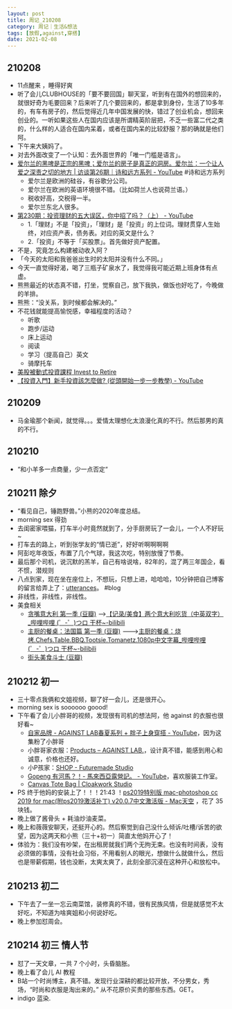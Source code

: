 ```yaml
---
layout: post
title: 周记_210208
category: 周记｜生活&想法
tags: [放假,against,穿搭]
date: 2021-02-08
---
```


## 210208
  - 11点醒来 ，睡得好爽
  - 听了会儿CLUBHOUSE的「要不要回国」聊天室，听到有在国外的想回来的，就很好奇为毛要回来？后来听了几个要回来的，都是拿到身份，生活了10多年的，有车有房子的，然后觉得近几年中国发展的快，错过了创业机会，想回来创业的。一听如果这些人在国内应该是所谓精英阶层把，不乏一些富二代之类的，什么样的人适合在国内呆着，或者在国内呆的比较舒服？那的确就是他们阿。
  - 下午来大姨妈了。
  - 对去外面改变了一个认知：去外面世界的「唯一门槛是语言」。
  - [爱尔兰的黑啤是正宗的黑啤；爱尔兰的房子是真正的洞房。爱尔兰：一个让人爱之深责之切的地方 | 访谈第26期｜诗和远方系列 - YouTube](https://www.youtube.com/watch?v=V2YZFMY07Yg&t=2s) #诗和远方系列 
    - 爱尔兰是欧洲的硅谷，有谷歌分公司。
    - 爱尔兰在欧洲的英语环境很不错。（比如荷兰人也说荷兰语。）
    - 税收好高，交税得一半。
    - 爱尔兰东北人很多。
  - [第230期：投资理财的五大误区，你中招了吗？（上） - YouTube](https://www.youtube.com/watch?v=COuONmnR02E)
    - 1.「理财」不是「投资」，「理财」是「投资」的上位词。理财贯穿人生始终，对应资产表，债务表。对应的英文是什么？
    - 2.「投资」不等于「买股票」。首先做好资产配置。
  - 不是，究竟怎么构建被动收入阿？
  - 「今天的太阳和我爸爸出生时的太阳并没有什么不同。」
  - 今天一直觉得好渴，喝了三瓶子矿泉水了，我觉得我可能近期上班身体有点虚。
  - 熊熊最近的状态真不错，打坐，觉察自己，放下我执，做饭也好吃了，今晚做的羊排。
  - 熊熊：“没关系，到时候都会解决的。”
  - 不花钱就能提高愉悦感，幸福程度的活动？
    - 听歌
    - 跑步/运动
    - 床上运动
    - 阅读
    - 学习（提高自己）英文
    - 骑摩托车
  - [美股被動式投資課程 Invest to Retire](https://investtoretireearly.com/1610515400312)
  - [【投資入門】新手投資該怎麼做? (從頭開始一步一步教學) - YouTube](https://www.youtube.com/hashtag/%E6%8A%95%E8%B3%87%E6%96%B0%E6%89%8B%E6%87%B6%E4%BA%BA%E5%8C%85)

## 210209
  - 马金瑜那个新闻，就觉得。。。爱情太理想化太浪漫化真的不行。然后那男的真的不行。

## 210210 
  - “和小羊多一点商量，少一点否定“

## 210211 除夕
  - “看见自己，锤跑野兽。”小熊的2020年度总结。
  - morning sex 得劲
  - 去闺密家喂猫，打车半小时竟然就到了，分手厨房玩了一会儿，一个人不好玩~
  - 打车去的路上，听到张学友的“情已逝”，好好听啊啊啊啊
  - 阿彭吃年夜饭，布置了几个气球，我这次吃，特别放慢了节奏。
  - 最后那个司机，说沉默的羔羊，自己有啥说啥，82年的，混了两三年国企，看不惯，潜规则
  - 八点到家，现在坐在座位上，不想玩，只想上进，哈哈哈，10分钟把自己博客的留言给弄上了：[utterances](https://utteranc.es/)。 #blog
  - 非线性，非线性，非线性。
  - 美食相关
    - [贪嘴意大利 第一季 (豆瓣)](https://movie.douban.com/subject/10742835/?from=subject-page) -->[【记录/美食】两个意大利吃货（中英双字）_哔哩哔哩 (゜-゜)つロ 干杯~-bilibili](https://www.bilibili.com/video/BV1yx411j714/?spm_id_from=333.788.videocard.0)
    - [主厨的餐桌：法国篇 第一季 (豆瓣)](https://movie.douban.com/subject/26743593/) --->[主厨的餐桌：烧烤.Chefs.Table.BBQ.Tootsie.Tomanetz.1080p中文字幕_哔哩哔哩 (゜-゜)つロ 干杯~-bilibili](https://www.bilibili.com/video/BV1B54y127Sx?from=search&seid=7635416854716152195)
    - [街头美食斗士 (豆瓣)](https://movie.douban.com/subject/30207995/)

## 210212 初一
  - 三十零点我俩和文姐视频，聊了好一会儿，还是很开心。
  - morning sex is soooooo goood!
  - 下午看了会儿小胖哥的视频，发现很有司机的想法阿，他 against 的衣服也很好看~
    - [自家品牌 - AGAINST LAB春夏系列 + 胖子上身穿搭 - YouTube](https://www.youtube.com/watch?v=Y42I0mX2PF0)，因为这集粉了小胖哥
    - 小胖哥家衣服：[Products – AGAINST LAB.](https://againstlab.com/collections/all?sort_by=created-descending)，设计真不错，能感到用心和诚意，价格也还好。
    - 小P孩家：[SHOP - Futuremade Studio](https://futuremadestudio.com/shop/)
    - [Gopeng 有河馬？！- 馬來西亞露營記。 - YouTube](https://www.youtube.com/watch?v=u95iwKHPUfc)，喜欢服装工作室。
    - [Canvas Tote Bag | Cloakwork Studio](https://cloakwork.bigcartel.com/product/canvas-tote-bag)
  - PS 终于他妈的安装上了！！！21:43 ！[ps2019特别版 mac-photoshop cc 2019 for mac(附ps2019激活补丁) v20.0.7中文激活版 - Mac天空](https://www.mac69.com/mac/3133.html) ，花了 35 块钱。
  - 晚上做了酱骨头 + 耗油炒油麦菜。
  - 晚上和薇薇安聊天，还挺开心的。然后察觉到自己没什么倾诉/吐槽/诉苦的欲望，因为这两天和小熊（三十+初一）简直太他妈开心了！
  - 体验为：我们没有吵架，在出租房就我们两个无拘无束。也没有时间表，没有必须做的事情，没有社会习俗，不用看别人的眼光，想做什么就做什么，然后也是带薪假期，钱也没断，太爽太爽了，此刻全部沉浸在这种开心和放松中。

## 210213 初二
  - 下午去了一坐一忘云南菜馆，装修真的不错，很有民族风情，但是就感觉不太好吃，不知道为啥爽姐和小何说好吃。
  - 晚上参加怼周会。

## 210214 初三 情人节
  - 怼了一天文章，一共 7 个小时，头昏脑胀。
  - 晚上看了会儿 AI 教程
  - B站一个时尚博主，真不错。发现行业深耕的都比较开放，不分男女，秀场，“时尚和衣服是淘出来的。” 从不花原价买贵的那些东西。GET。
  - indigo 蓝染.